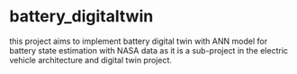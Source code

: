 # battery_digitaltwin
this project aims to implement battery digital twin with ANN model for battery state estimation with NASA data as it is a sub-project in the electric vehicle architecture and digital twin project.
